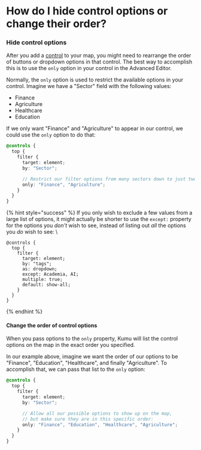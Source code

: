 # How do I hide control options or change their order?

### Hide control options

After you add a [control](../guides/controls.md) to your map, you might need to rearrange the order of buttons or dropdown options in that control. The best way to accomplish this is to use the `only` option in your control in the Advanced Editor.

Normally, the `only` option is used to restrict the available options in your control. Imagine we have a "Sector" field with the following values:

* Finance
* Agriculture
* Healthcare
* Education

If we only want "Finance" and "Agriculture" to appear in our control, we could use the `only` option to do that:

```scss
@controls {
  top {
    filter {
      target: element;
      by: "Sector";

      // Restrict our filter options from many sectors down to just two:
      only: "Finance", "Agriculture";
    }
  }
}
```

{% hint style="success" %}
If you only wish to exclude a few values from a large list of options, it might actually be shorter to use the `except:` property for the options you _don't_ wish to see, instead of listing out _all_ the options you _do_ wish to see: \


```
@controls {
  top {
    filter {
      target: element;
      by: "tags";
      as: dropdown;
      except: Academia, AI;
      multiple: true; 
      default: show-all;
    }
  }
}
```
{% endhint %}

#### Change the order of control options

When you pass options to the `only` property, Kumu will list the control options on the map in the exact order you specified.

In our example above, imagine we want the order of our options to be "Finance", "Education", "Healthcare", and finally "Agriculture". To accomplish that, we can pass that list to the `only` option:

```scss
@controls {
  top {
    filter {
      target: element;
      by: "Sector";

      // Allow all our possible options to show up on the map,
      // but make sure they are in this specific order:
      only: "Finance", "Education", "Healthcare", "Agriculture";
    }
  }
}
```
